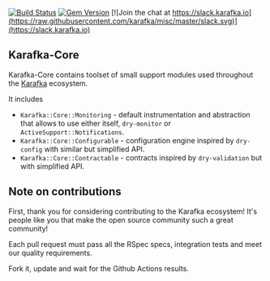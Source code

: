 [![Build Status](https://github.com/karafka/karafka-core/actions/workflows/ci.yml/badge.svg)](https://github.com/karafka/karafka-core/actions/workflows/ci.yml)
[![Gem Version](https://badge.fury.io/rb/karafka-core.svg)](http://badge.fury.io/rb/karafka-core)
[![Join the chat at https://slack.karafka.io](https://raw.githubusercontent.com/karafka/misc/master/slack.svg)](https://slack.karafka.io)

## Karafka-Core

Karafka-Core contains toolset of small support modules used throughout the [Karafka](https://github.com/karafka/karafka/) ecosystem.

It includes

- `Karafka::Core::Monitoring` - default instrumentation and abstraction that allows to use either itself, `dry-monitor` or `ActiveSupport::Notifications`.
- `Karafka::Core::Configurable` - configuration engine inspired by `dry-config` with similar but simplified API.
- `Karafka::Core::Contractable` - contracts inspired by `dry-validation` but with simplified API.

## Note on contributions

First, thank you for considering contributing to the Karafka ecosystem! It's people like you that make the open source community such a great community!

Each pull request must pass all the RSpec specs, integration tests and meet our quality requirements.

Fork it, update and wait for the Github Actions results.

